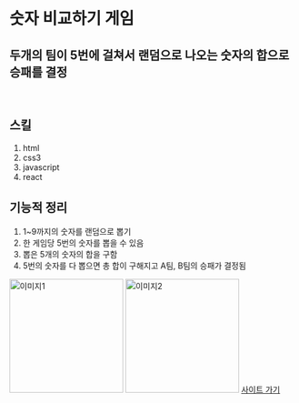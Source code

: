 # 숫자 비교하기 게임

## 두개의 팀이 5번에 걸쳐서 랜덤으로 나오는 숫자의 합으로 승패를 결정

<br/>

## 스킬
1. html
2. css3
3. javascript
4. react

## 기능적 정리
1. 1~9까지의 숫자를 랜덤으로 뽑기
2. 한 게임당 5번의 숫자를 뽑을 수 있음
3. 뽑은 5개의 숫자의 합을 구함
4. 5번의 숫자를 다 뽑으면 총 합이 구해지고 A팀, B팀의 승패가 결정됨

<img src="https://ys-game1.s3.ap-northeast-2.amazonaws.com/img1.PNG" alt="이미지1" style="width: 200px;" />
    <img src="https://ys-game1.s3.ap-northeast-2.amazonaws.com/img2.PNG" alt="이미지2" style="width: 200px;" />
<a href="https://ysoo-game-num.s3.ap-northeast-2.amazonaws.com/index.html" target="_blank">사이트 가기</a>
